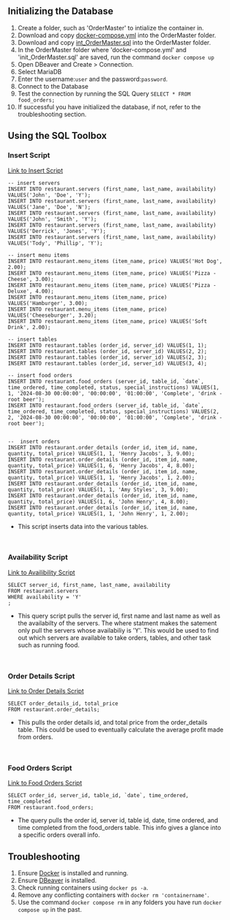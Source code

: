 ## Initializing the Database

1.  Create a folder, such as 'OrderMaster' to intialize the container in.
2.  Download and copy [docker-compose.yml](https://github.com/WSU-kduncan/cs3900-restaurantorders/blob/4710a80a32a91b14052a2ecdd7d0d55563f55fbc/DB/docker-compose.yml) into the OrderMaster folder.
3.  Download and copy [int_OrderMaster.sql](https://github.com/WSU-kduncan/cs3900-restaurantorders/blob/4710a80a32a91b14052a2ecdd7d0d55563f55fbc/DB/init_OrderMaster.sql) into the OrderMaster folder.
4.  In the OrderMaster folder where 'docker-compose.yml' and 'init_OrderMaster.sql' are saved, run the command `docker compose up`
5.  Open DBeaver and Create > Connection.
6.  Select MariaDB
7.  Enter the username:```user``` and the password:```password```.
8. Connect to the Database
9. Test the connection by running the SQL Query ```SELECT * FROM food_orders;```
10. If successful you have initialized the database, if not, refer to the troubleshooting section.

## Using the SQL Toolbox

### Insert Script
[Link to Insert Script](https://github.com/WSU-kduncan/cs3900-restaurantorders/blob/4710a80a32a91b14052a2ecdd7d0d55563f55fbc/DB/SQL-ToolBox/InsertScript.sql)
<br>

```
-- insert servers
INSERT INTO restaurant.servers (first_name, last_name, availability) VALUES('John', 'Doe', 'Y');
INSERT INTO restaurant.servers (first_name, last_name, availability) VALUES('Jane', 'Doe', 'N');
INSERT INTO restaurant.servers (first_name, last_name, availability) VALUES('John', 'Smith', 'Y');
INSERT INTO restaurant.servers (first_name, last_name, availability) VALUES('Derrick', 'Jones', 'Y');
INSERT INTO restaurant.servers (first_name, last_name, availability) VALUES('Tody', 'Phillip', 'Y');

-- insert menu items
INSERT INTO restaurant.menu_items (item_name, price) VALUES('Hot Dog', 2.00);
INSERT INTO restaurant.menu_items (item_name, price) VALUES('Pizza - Cheese', 3.00);
INSERT INTO restaurant.menu_items (item_name, price) VALUES('Pizza - Deluxe', 4.00);
INSERT INTO restaurant.menu_items (item_name, price) VALUES('Hamburger', 3.00);
INSERT INTO restaurant.menu_items (item_name, price) VALUES('Cheeseburger', 3.20);
INSERT INTO restaurant.menu_items (item_name, price) VALUES('Soft Drink', 2.00);

-- insert tables
INSERT INTO restaurant.tables (order_id, server_id) VALUES(1, 1);
INSERT INTO restaurant.tables (order_id, server_id) VALUES(2, 2);
INSERT INTO restaurant.tables (order_id, server_id) VALUES(2, 3);
INSERT INTO restaurant.tables (order_id, server_id) VALUES(3, 4);

-- insert food orders 
INSERT INTO restaurant.food_orders (server_id, table_id, `date`, time_ordered, time_completed, status, special_instructions) VALUES(1, 1, '2024-08-30 00:00:00', '00:00:00', '01:00:00', 'Complete', 'drink - root beer');
INSERT INTO restaurant.food_orders (server_id, table_id, `date`, time_ordered, time_completed, status, special_instructions) VALUES(2, 2, '2024-08-30 00:00:00', '00:00:00', '01:00:00', 'Complete', 'drink - root beer');


--  insert orders
INSERT INTO restaurant.order_details (order_id, item_id, name, quantity, total_price) VALUES(1, 1, 'Henry Jacobs', 3, 9.00);
INSERT INTO restaurant.order_details (order_id, item_id, name, quantity, total_price) VALUES(1, 6, 'Henry Jacobs', 4, 8.00);
INSERT INTO restaurant.order_details (order_id, item_id, name, quantity, total_price) VALUES(1, 1, 'Henry Jacobs', 1, 2.00);
INSERT INTO restaurant.order_details (order_id, item_id, name, quantity, total_price) VALUES(1, 1, 'Amy Styles', 3, 9.00);
INSERT INTO restaurant.order_details (order_id, item_id, name, quantity, total_price) VALUES(1, 6, 'John Henry', 4, 8.00);
INSERT INTO restaurant.order_details (order_id, item_id, name, quantity, total_price) VALUES(1, 1, 'John Henry', 1, 2.00);
```
- This script inserts data into the various tables.
<br>

### Availability Script
[Link to Availibility Script](https://github.com/WSU-kduncan/cs3900-restaurantorders/blob/4710a80a32a91b14052a2ecdd7d0d55563f55fbc/DB/SQL-ToolBox/AvailabilityScript.sql)
```
SELECT server_id, first_name, last_name, availability
FROM restaurant.servers
WHERE availability = 'Y'
;
```
- This query script pulls the server id, first name and last name as well as the availabilty of the servers. The where statment makes the satement only pull the servers whose availabiliy is 'Y'. This would be used to find out which servers are available to take orders, tables, and other task such as running food.
<br>

### Order Details Script
[Link to Order Details Script](https://github.com/WSU-kduncan/cs3900-restaurantorders/blob/4710a80a32a91b14052a2ecdd7d0d55563f55fbc/DB/SQL-ToolBox/OrderDetailsScript.sql)
```
SELECT order_details_id, total_price
FROM restaurant.order_details;
```
- This pulls the order details id, and total price from the order_details table. This could be used to eventually calculate the average profit made from orders.
<br>

### Food Orders Script
[Link to Food Orders Script](https://github.com/WSU-kduncan/cs3900-restaurantorders/blob/4710a80a32a91b14052a2ecdd7d0d55563f55fbc/DB/SQL-ToolBox/FoodOrderScript.sql)
```
SELECT order_id, server_id, table_id, `date`, time_ordered, time_completed
FROM restaurant.food_orders;
```
- The query pulls the order id, server id, table id, date, time ordered, and time completed from the food_orders table. This info gives a glance into a specific orders overall info.






## Troubleshooting

1. Ensure [Docker](https://docs.docker.com/desktop/install/windows-install/) is installed and running.
2. Ensure [DBeaver](https://dbeaver.io/download/) is installed.
3. Check running containers using ```docker ps -a```.
4. Remove any conflicting containers with ```docker rm 'containername'```.
5. Use the command ```docker compose rm``` in any folders you have run ```docker compose up``` in the past.

